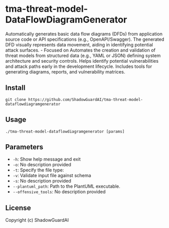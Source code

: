 # tma-threat-model-DataFlowDiagramGenerator
Automatically generates basic data flow diagrams (DFDs) from application source code or API specifications (e.g., OpenAPI/Swagger). The generated DFD visually represents data movement, aiding in identifying potential attack surfaces. - Focused on Automates the creation and validation of threat models from structured data (e.g., YAML or JSON) defining system architecture and security controls. Helps identify potential vulnerabilities and attack paths early in the development lifecycle. Includes tools for generating diagrams, reports, and vulnerability matrices.

## Install
`git clone https://github.com/ShadowGuardAI/tma-threat-model-dataflowdiagramgenerator`

## Usage
`./tma-threat-model-dataflowdiagramgenerator [params]`

## Parameters
- `-h`: Show help message and exit
- `-o`: No description provided
- `-t`: Specify the file type: 
- `-v`: Validate input file against schema
- `-s`: No description provided
- `--plantuml_path`: Path to the PlantUML executable.
- `--offensive_tools`: No description provided

## License
Copyright (c) ShadowGuardAI
